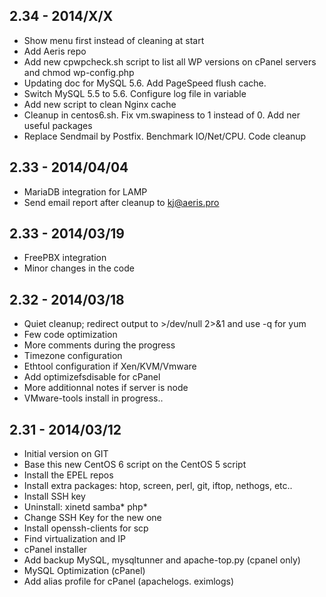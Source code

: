 ## 2.34 - 2014/X/X ##

- Show menu first instead of cleaning at start
- Add Aeris repo
- Add new cpwpcheck.sh script to list all WP versions on cPanel servers and chmod wp-config.php
- Updating doc for MySQL 5.6. Add PageSpeed flush cache.
- Switch MySQL 5.5 to 5.6. Configure log file in variable
- Add new script to clean Nginx cache
- Cleanup in centos6.sh. Fix vm.swapiness to 1 instead of 0. Add ner useful packages
- Replace Sendmail by Postfix. Benchmark IO/Net/CPU. Code cleanup

## 2.33 - 2014/04/04 ##

- MariaDB integration for LAMP
- Send email report after cleanup to kj@aeris.pro

## 2.33 - 2014/03/19 ##

- FreePBX integration
- Minor changes in the code

## 2.32 - 2014/03/18 ##

- Quiet cleanup; redirect output to >/dev/null 2>&1 and use -q for yum
- Few code optimization
- More comments during the progress
- Timezone configuration
- Ethtool configuration if Xen/KVM/Vmware
- Add optimizefsdisable for cPanel
- More additionnal notes if server is node
- VMware-tools install in progress..

## 2.31 - 2014/03/12 ##

- Initial version on GIT
- Base this new CentOS 6 script on the CentOS 5 script
- Install the EPEL repos
- Install extra packages: htop, screen, perl, git, iftop, nethogs, etc..
- Install SSH key
- Uninstall: xinetd samba* php*
- Change SSH Key for the new one
- Install openssh-clients for scp
- Find virtualization and IP
- cPanel installer
- Add  backup MySQL, mysqltunner and apache-top.py (cpanel only)
- MySQL Optimization (cPanel)
- Add alias profile for cPanel (apachelogs. eximlogs)

